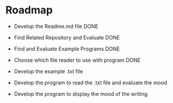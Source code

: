 # Roadmap

- Develop the Readme.md file DONE

- Find Related Repository and Evaluate DONE

- Find and Evaluate Example Programs DONE

- Choose which file reader to use with program DONE

- Develop the example .txt file

- Develop the program to read the .txt file and evaluate the mood

- Develop the program to display the mood of the writing
